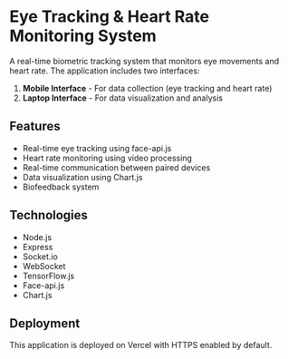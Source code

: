 # Eye Tracking & Heart Rate Monitoring System

A real-time biometric tracking system that monitors eye movements and heart rate. The application includes two interfaces:

1. **Mobile Interface** - For data collection (eye tracking and heart rate)
2. **Laptop Interface** - For data visualization and analysis

## Features

- Real-time eye tracking using face-api.js
- Heart rate monitoring using video processing
- Real-time communication between paired devices
- Data visualization using Chart.js
- Biofeedback system

## Technologies

- Node.js
- Express
- Socket.io
- WebSocket
- TensorFlow.js
- Face-api.js
- Chart.js

## Deployment

This application is deployed on Vercel with HTTPS enabled by default.

